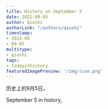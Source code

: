 ```yaml
---
title: History on September 5
date: 2022-09-05
author: Qiushi 
authorLink: "/authors/qiushi"
timestamp: 
- 2022-09
- 09-05
multitype: 
- qiushi
tags: 
- todayinhistory
featuredImagePreview: '/img/icon.png'
---
```









历史上的9月5日，

September 5 in history, 

<!--more-->

